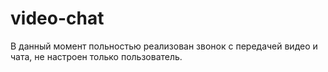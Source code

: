 # video-chat
В данный момент польностью реализован звонок с передачей видео и чата, не настроен только пользователь.
